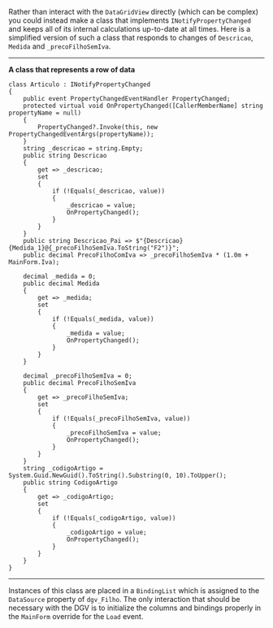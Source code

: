 Rather than interact with the `DataGridView` directly (which can be complex) you could instead make a class that implements `INotifyPropertyChanged` and keeps all of its internal calculations up-to-date at all times. Here is a simplified version of such a class that responds to changes of `Descricao`, `Medida` and `_precoFilhoSemIva`.

***
**A class that represents a row of data**
```
class Articulo : INotifyPropertyChanged
{
    public event PropertyChangedEventHandler PropertyChanged;
    protected virtual void OnPropertyChanged([CallerMemberName] string propertyName = null)
    {
        PropertyChanged?.Invoke(this, new PropertyChangedEventArgs(propertyName));
    }
    string _descricao = string.Empty;
    public string Descricao
    {
        get => _descricao;
        set
        {
            if (!Equals(_descricao, value))
            {
                _descricao = value;
                OnPropertyChanged();
            }
        }
    }
    public string Descricao_Pai => $"{Descricao} {Medida_1}@{_precoFilhoSemIva.ToString("F2")}";
    public decimal PrecoFilhoComIva => _precoFilhoSemIva * (1.0m + MainForm.Iva);

    decimal _medida = 0;
    public decimal Medida
    {
        get => _medida;
        set
        {
            if (!Equals(_medida, value))
            {
                _medida = value;
                OnPropertyChanged();
            }
        }
    }

    decimal _precoFilhoSemIva = 0;
    public decimal PrecoFilhoSemIva
    {
        get => _precoFilhoSemIva;
        set
        {
            if (!Equals(_precoFilhoSemIva, value))
            {
                _precoFilhoSemIva = value;
                OnPropertyChanged();
            }
        }
    }
    string _codigoArtigo = System.Guid.NewGuid().ToString().Substring(0, 10).ToUpper();
    public string CodigoArtigo
    {
        get => _codigoArtigo;
        set
        {
            if (!Equals(_codigoArtigo, value))
            {
                _codigoArtigo = value;
                OnPropertyChanged();
            }
        }
    }
}
```
***

Instances of this class are placed in a `BindingList` which is assigned to the `DataSource` property of `dgv_Filho`. The only interaction that should be necessary with the DGV is to initialize the columns and bindings properly in the `MainForm` override for the `Load` event.



